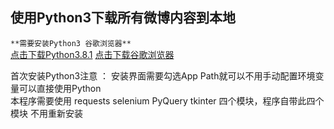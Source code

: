 使用Python3下载所有微博内容到本地
-----
`**需要安装Python3 谷歌浏览器**`   
[点击下载Python3.8.1](https://npm.taobao.org/mirrors/python/3.8.1/python-3.8.1.exe) [点击下载谷歌浏览器](https://www.google.cn/chrome/)

首次安装Python3注意 ： 安装界面需要勾选App Path就可以不用手动配置环境变量可以直接使用Python   
本程序需要使用 requests selenium PyQuery tkinter 四个模块，程序自带此四个模块 不用重新安装   
